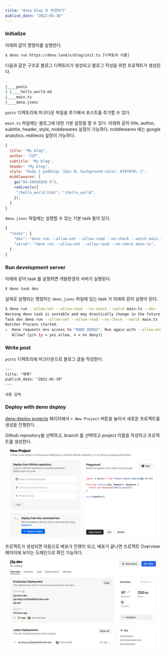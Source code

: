 ```yaml
---
title: "deno blog 로 변경하기"
publish_date: "2022-05-30"
---
```


### Initialize

아래와 같이 명령어를 실행한다.

```bash
$ deno run https://deno.land/x/blog/init.ts [디렉토리 이름]
```

다음과 같은 구조로 블로그 디렉토리가 생성되고 블로그 작성을 위한 프로젝트가 생성된다.

```bash
.
|____posts
| |____hello_world.md
|____main.ts
|____deno.jsonc
```

`posts` 디렉토리에 마크다운 파일을 추가해서 포스트를 추가할 수 있다.

`main.ts` 파일에는 블로그에 대한 기본 설정을 할 수 있다.
아래와 같이 title, author, subtitle, header, style, middlewares 설정이 가능하다.
middlewares 에는 google analytics, redirects 설정이 가능하다.

``` js
{
  title: "My blog",
  author: "J2P",
  subtitle: 'My blog',
  header: "My blog",
  style: "body { padding: 32px 0; background-color: #f0f0f0; }",
  middlewares: [
    ga("UA-XXXXXXXX-X"),
    redirects({
     "/hello_world.html": "/hello_world",
    }),
  ]
}
```

`deno.jsonc` 파일에는 실행할 수 있는 기본 task 들이 있다.

```js
{
  "tasks": {
    "dev": "deno run --allow-net --allow-read --no-check --watch main.ts --dev",
    "serve": "deno run --allow-net --allow-read --no-check main.ts",
  }
}
```

### Run development server

아래와 같이 task 를 실행하면 개발환경의 서버가 실행된다.

```bash
$ deno task dev
```

실제로 실행되는 명령어는 `deno.jsonc` 파일에 있는 task 가 아래와 같이 실행이 된다.
```bash
$ deno run --allow-net --allow-read --no-check --watch main.ts --dev
Warning deno task is unstable and may drastically change in the future
Task dev deno run --allow-net --allow-read --no-check --watch main.ts --dev
Watcher Process started.
⚠️  ️Deno requests env access to "NODE_DEBUG". Run again with --allow-env to bypass this prompt.
   Allow? [y/n (y = yes allow, n = no deny)]
```

### Write post

`posts` 디렉토리에 마크다운으로 블로그 글을 작성한다.

```
---
title: "제목"
publish_date: "2022-05-30"
---

내용 입력
```

### Deploy with deno deploy

[deno deploy projects](https://dash.deno.com/projects) 페이지에서 `+ New Project` 버튼을 눌러서 새로운 프로젝트를 생성을 진행한다.

Github repository를 선택하고, branch 를 선택하고 project 이름을 작성하고 프로젝트를 생성한다.

![screenshot1](./images/2022-05-30-screenshot-1.png)

프로젝트가 생성되면 자동으로 배포가 진행이 되고, 배포가 끝나면 프로젝트 Overview 페이지에 보이는 도메인으로 확인 가능하다.

![screenshot1](./images/2022-05-30-screenshot-2.png)